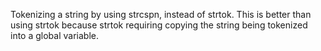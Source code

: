 Tokenizing a string by using strcspn, instead of strtok. This is better than
using strtok because strtok requiring copying the string being tokenized into a
global variable.
